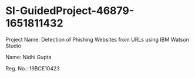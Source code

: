 # SI-GuidedProject-46879-1651811432

Project Name: Detection of Phishing Websites from URLs using IBM Watson Studio

Name: Nidhi Gupta 

Reg. No.: 19BCE10423
